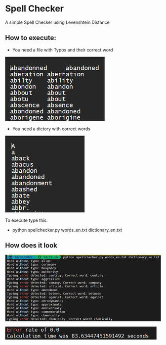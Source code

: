 # Spell Checker
A simple Spell Checker using Levenshtein Distance

## How to execute:

* You need a file with Typos and their correct word

![Endpoints](images/words_file.png)

* You need a dictory with correct words

![Endpoints](images/dictionary_file.png)

To execute type this:
* python spellchecker.py words_en.txt dictionary_en.txt

## How does it look

![Endpoints](images/in_execution.png)

![Endpoints](images/results.png)
